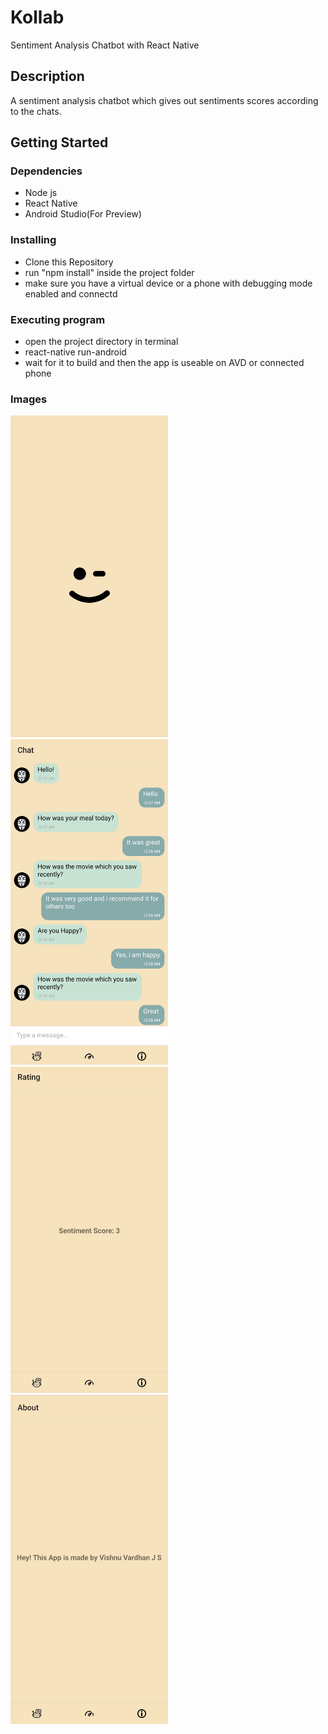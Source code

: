 # Kollab

Sentiment Analysis Chatbot with React Native

## Description

A sentiment analysis chatbot which gives out sentiments scores according to the chats.

## Getting Started

### Dependencies

* Node js
* React Native
* Android Studio(For Preview)

### Installing

* Clone this Repository
* run "npm install" inside the project folder
* make sure you have a virtual device or a phone with debugging mode enabled and connectd

### Executing program

* open the project directory in terminal
* react-native run-android
* wait for it to build and then the app is useable on AVD or connected phone

### Images

<img alt="Splash Screen" src="https://github.com/VishnuVardhanJS/Emo_Analysis/blob/VishnuVardhanJS-patch-1/Splash%20Screen.jpg?raw=true" width="50%"> <img alt="ChatBot" src="https://github.com/VishnuVardhanJS/Emo_Analysis/blob/VishnuVardhanJS-patch-1/ChatBot.jpg?raw=true" width="50%"> 
<img alt="Score" src="https://github.com/VishnuVardhanJS/Emo_Analysis/blob/VishnuVardhanJS-patch-1/Score.jpg?raw=true" width="50%"> <img alt="About" src="https://github.com/VishnuVardhanJS/Emo_Analysis/blob/VishnuVardhanJS-patch-1/About.jpg?raw=true" width="50%"> 





